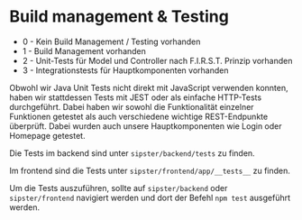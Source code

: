 # Build management & Testing

* 0 - Kein Build Management / Testing vorhanden
* 1 - Build Management vorhanden
* 2 - Unit-Tests für Model und Controller nach F.I.R.S.T. Prinzip vorhanden
* 3 - Integrationstests für Hauptkomponenten vorhanden

Obwohl wir Java Unit Tests nicht direkt mit JavaScript verwenden konnten, haben wir stattdessen Tests  mit JEST oder als einfache HTTP-Tests durchgeführt. Dabei haben wir sowohl die Funktionalität einzelner Funktionen getestet als auch verschiedene wichtige REST-Endpunkte überprüft. Dabei wurden auch unsere Hauptkomponenten wie Login oder Homepage getestet.

Die Tests im backend sind unter `sipster/backend/tests` zu finden.

Im frontend sind die Tests unter `sipster/frontend/app/__tests__` zu finden.

Um die Tests auszuführen, sollte auf `sipster/backend` oder `sipster/frontend` navigiert werden und dort der Befehl `npm test` ausgeführt werden.
